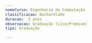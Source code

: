```yaml
---
nomeCurso: Engenharia da Computação 
classificacao: Bacharelado 
duracao:  5 anos 
observacao: Graduação (Live/Premium)
tipo: Graduação 

---
```


